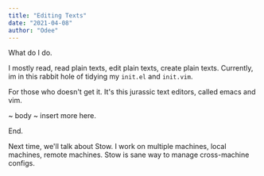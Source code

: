 ```yaml
---
title: "Editing Texts"
date: "2021-04-08"
author: "Odee"
---
```


What do I do.

I mostly read, read plain texts, edit plain texts, create plain texts.
Currently, im in this rabbit hole of tidying my `init.el` and `init.vim`.

For those who doesn't get it. It's this jurassic text editors, called emacs and vim.

~ body ~ insert more here.

End.

Next time, we'll talk about Stow.
I work on multiple machines, local machines, remote machines.
Stow is sane way to manage cross-machine configs.

